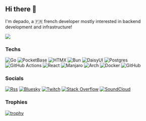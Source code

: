 ## Hi there 👋

I'm depado, a 🇫🇷 french developer mostly interested in backend development and infrastructure!

<picture>
  <source
    srcset="https://github-readme-stats.vercel.app/api?username=depado&show_icons=true&theme=dark&disable_animations=true"
    media="(prefers-color-scheme: dark)"
  />
  <source
    srcset="https://github-readme-stats.vercel.app/api?username=depado&show_icons=true&disable_animations=true"
    media="(prefers-color-scheme: light), (prefers-color-scheme: no-preference)"
  />
  <img src="https://github-readme-stats.vercel.app/api?username=depado&show_icons=true&disable_animations=true" />
</picture>

### Techs 

![Go](https://img.shields.io/badge/go-%2300ADD8.svg?style=for-the-badge&logo=go&logoColor=white)
![PocketBase](https://img.shields.io/badge/pocketbase-%23b8dbe4.svg?style=for-the-badge&logo=Pocketbase&logoColor=black)
![HTMX](https://img.shields.io/badge/htmx-3366CC.svg?style=for-the-badge&logo=htmx&logoColor=white)
![Bun](https://img.shields.io/badge/Bun-%23000000.svg?style=for-the-badge&logo=bun&logoColor=white)
![DaisyUI](https://img.shields.io/badge/daisyui-5A0EF8?style=for-the-badge&logo=daisyui&logoColor=white)
![Postgres](https://img.shields.io/badge/postgres-%23316192.svg?style=for-the-badge&logo=postgresql&logoColor=white)
![GitHub Actions](https://img.shields.io/badge/github%20actions-%232671E5.svg?style=for-the-badge&logo=githubactions&logoColor=white)
![React](https://img.shields.io/badge/react-%2320232a.svg?style=for-the-badge&logo=react&logoColor=%2361DAFB)
![Manjaro](https://img.shields.io/badge/Manjaro-35BF5C?style=for-the-badge&logo=Manjaro&logoColor=white)
![Arch](https://img.shields.io/badge/Arch-1793D1?logo=arch-linux&logoColor=fff&style=for-the-badge)
![Docker](https://img.shields.io/badge/docker-%230db7ed.svg?style=for-the-badge&logo=docker&logoColor=white)
![GitHub](https://img.shields.io/badge/github-%23121011.svg?style=for-the-badge&logo=github&logoColor=white)

### Socials

[![Rss](https://img.shields.io/badge/blog-F88900?style=for-the-badge&logo=rss&logoColor=white)](https://blog.depa.do)
[![Bluesky](https://img.shields.io/badge/bluesky-0285FF?style=for-the-badge&logo=Bluesky&logoColor=white)](https://bsky.app/profile/depa.do)
[![Twitch](https://img.shields.io/badge/twitch-%239146FF.svg?style=for-the-badge&logo=Twitch&logoColor=white)](https://www.twitch.tv/depadow)
[![Stack Overflow](https://img.shields.io/badge/-stackoverflow-FE7A16?style=for-the-badge&logo=stack-overflow&logoColor=white)](https://stackoverflow.com/users/1343321/depado)
[![SoundCloud](https://img.shields.io/badge/soundcloud-FF5500?style=for-the-badge&logo=soundcloud&logoColor=white)](https://soundcloud.com/depado)

### Trophies

[![trophy](https://github-profile-trophy.vercel.app/?username=depado&theme=onedark&no-frame=true)](https://github.com/ryo-ma/github-profile-trophy)

